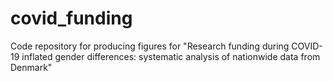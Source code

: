# covid_funding
Code repository for producing figures for "Research funding during COVID-19 inflated gender differences: systematic analysis of nationwide data from Denmark"
